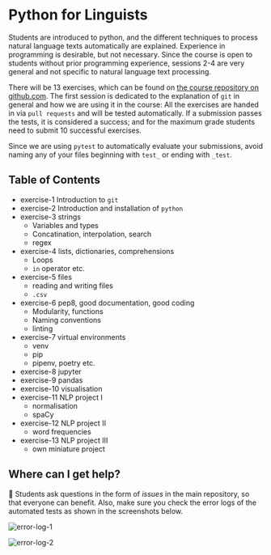 # Python for Linguists

Students are introduced to python, and the different techniques to process natural language texts automatically are explained. Experience in programming is desirable, but not necessary. Since the course is open to students without prior programming experience, sessions 2-4 are very general and not specific to natural language text processing.

There will be 13 exercises, which can be found on  [the course repository on github.com](https://github.com/Aequivinius/uibk-python). The first session is dedicated to the explanation of `git` in general and how we are using it in the course: All the exercises are handed in via `pull requests` and will be tested automatically. If a submission passes the tests, it is considered a success; and for the maximum grade students need to submit 10 successful exercises.

Since we are using `pytest` to automatically evaluate your submissions, avoid naming any of your files beginning with `test_` or ending with `_test`.

## Table of Contents

* exercise-1 Introduction to `git`
* exercise-2 Introduction and installation of `python`
* exercise-3 strings
  * Variables and types
  * Concatination, interpolation, search
  * regex
* exercise-4 lists, dictionaries, comprehensions
  * Loops
  * `in` operator etc.
* exercise-5 files
  * reading and writing files
  * `.csv`
* exercise-6 pep8, good documentation, good coding
  * Modularity, functions
  * Naming conventions
  * linting
* exercise-7 virtual environments
  * venv
  * pip
  * pipenv, poetry etc.
* exercise-8 jupyter
* exercise-9 pandas
* exercise-10 visualisation
* exercise-11 NLP project I
  * normalisation
  * spaCy
* exercise-12 NLP project II
  * word frequencies
* exercise-13 NLP project III
  * own miniature project

## Where can I get help?

🙋 Students ask questions in the form of *issues* in the main repository, so that everyone can benefit. Also, make sure you check the error logs of the automated tests as shown in the screenshots below.

![error-log-1](/Users/Qua/uibk-python/img/error-log-1.png)

![error-log-2](/Users/Qua/uibk-python/img/error-log-2.png)

